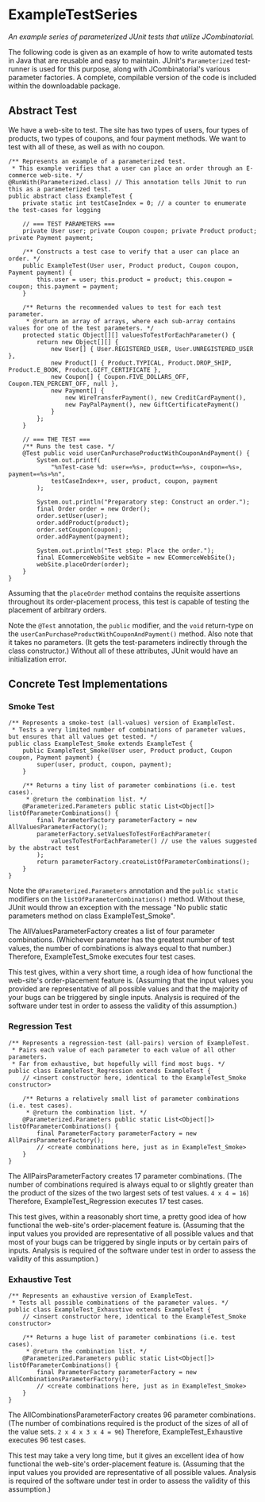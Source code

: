 # ExampleTestSeries
*An example series of parameterized JUnit tests that utilize JCombinatorial.*

The following code is given as an example of how to write automated tests in
Java that are reusable and easy to maintain. JUnit's `Parameterized`
test-runner is used for this purpose, along with JCombinatorial's various
parameter factories. A complete, compilable version of the code is included
within the downloadable package.

## Abstract Test
We have a web-site to test. The site has two types of users, four types of
products, two types of coupons, and four payment methods. We want to test with
all of these, as well as with no coupon.

```
/** Represents an example of a parameterized test.
 * This example verifies that a user can place an order through an E-commerce web-site. */
@RunWith(Parameterized.class) // This annotation tells JUnit to run this as a parameterized test.
public abstract class ExampleTest {
	private static int testCaseIndex = 0; // a counter to enumerate the test-cases for logging
	
	// === TEST PARAMETERS ===
	private User user; private Coupon coupon; private Product product; private Payment payment;
	
	/** Constructs a test case to verify that a user can place an order. */
	public ExampleTest(User user, Product product, Coupon coupon, Payment payment) {
		this.user = user; this.product = product; this.coupon = coupon; this.payment = payment;
	}

	/** Returns the recommended values to test for each test parameter.
	 * @return an array of arrays, where each sub-array contains values for one of the test parameters. */
	protected static Object[][] valuesToTestForEachParameter() {
		return new Object[][] {
			new User[] { User.REGISTERED_USER, User.UNREGISTERED_USER },
			new Product[] { Product.TYPICAL, Product.DROP_SHIP, Product.E_BOOK, Product.GIFT_CERTIFICATE },
			new Coupon[] { Coupon.FIVE_DOLLARS_OFF, Coupon.TEN_PERCENT_OFF, null },
			new Payment[] {
				new WireTransferPayment(), new CreditCardPayment(),
				new PayPalPayment(), new GiftCertificatePayment()
			}
		};
	}

	// === THE TEST ===
	/** Runs the test case. */
	@Test public void userCanPurchaseProductWithCouponAndPayment() {
		System.out.printf(
			"%nTest-case %d: user=«%s», product=«%s», coupon=«%s», payment=«%s»%n",
			testCaseIndex++, user, product, coupon, payment
		);

		System.out.println("Preparatory step: Construct an order.");
		final Order order = new Order();
		order.setUser(user);
		order.addProduct(product);
		order.setCoupon(coupon);
		order.addPayment(payment);

		System.out.println("Test step: Place the order.");
		final ECommerceWebSite webSite = new ECommerceWebSite();
		webSite.placeOrder(order);
	}
}
```

Assuming that the `placeOrder` method contains the requisite assertions
throughout its order-placement process, this test is capable of testing the
placement of arbitrary orders.

Note the `@Test` annotation, the `public` modifier, and the
`void` return-type on the
`userCanPurchaseProductWithCouponAndPayment()` method. Also note that it
takes no parameters. (It gets the test-parameters indirectly through the class
constructor.) Without all of these attributes, JUnit would have an
initialization error.

## Concrete Test Implementations

### Smoke Test
```
/** Represents a smoke-test (all-values) version of ExampleTest.
 * Tests a very limited number of combinations of parameter values, but ensures that all values get tested. */
public class ExampleTest_Smoke extends ExampleTest {
	public ExampleTest_Smoke(User user, Product product, Coupon coupon, Payment payment) {
		super(user, product, coupon, payment);
	}

	/** Returns a tiny list of parameter combinations (i.e. test cases).
	 * @return the combination list. */
	@Parameterized.Parameters public static List<Object[]> listOfParameterCombinations() {
		final ParameterFactory parameterFactory = new AllValuesParameterFactory();
		parameterFactory.setValuesToTestForEachParameter(
			valuesToTestForEachParameter() // use the values suggested by the abstract test
		);
		return parameterFactory.createListOfParameterCombinations();
	}
}
```

Note the `@Parameterized.Parameters` annotation and the `public
static` modifiers on the `listOfParameterCombinations()` method.
Without these, JUnit would throw an exception with the message "No public
static parameters method on class ExampleTest_Smoke".

The AllValuesParameterFactory creates a list of four parameter combinations.
(Whichever parameter has the greatest number of test values, the number of
combinations is always equal to that number.) Therefore, ExampleTest_Smoke
executes four test cases.

This test gives, within a very short time, a rough idea of how functional the
web-site's order-placement feature is. (Assuming that the input values you
provided are representative of all possible values and that the majority of
your bugs can be triggered by single inputs. Analysis is required of the
software under test in order to assess the validity of this assumption.)

### Regression Test
```
/** Represents a regression-test (all-pairs) version of ExampleTest.
 * Pairs each value of each parameter to each value of all other parameters.
 * Far from exhaustive, but hopefully will find most bugs. */
public class ExampleTest_Regression extends ExampleTest {
	// <insert constructor here, identical to the ExampleTest_Smoke constructor>

	/** Returns a relatively small list of parameter combinations (i.e. test cases).
	 * @return the combination list. */
	@Parameterized.Parameters public static List<Object[]> listOfParameterCombinations() {
		final ParameterFactory parameterFactory = new AllPairsParameterFactory();
		// <create combinations here, just as in ExampleTest_Smoke>
	}
}
```

The AllPairsParameterFactory creates 17 parameter combinations. (The number of
combinations required is always equal to or slightly greater than the product
of the sizes of the two largest sets of test values. `4 x 4 = 16`) Therefore,
ExampleTest_Regression executes 17 test cases.

This test gives, within a reasonably short time, a pretty good idea of how
functional the web-site's order-placement feature is. (Assuming that the input
values you provided are representative of all possible values and that most of
your bugs can be triggered by single inputs or by certain pairs of inputs.
Analysis is required of the software under test in order to assess the validity
of this assumption.)

### Exhaustive Test
```
/** Represents an exhaustive version of ExampleTest.
 * Tests all possible combinations of the parameter values. */
public class ExampleTest_Exhaustive extends ExampleTest {
	// <insert constructor here, identical to the ExampleTest_Smoke constructor>

	/** Returns a huge list of parameter combinations (i.e. test cases).
	 * @return the combination list. */
	@Parameterized.Parameters public static List<Object[]> listOfParameterCombinations() {
		final ParameterFactory parameterFactory = new AllCombinationsParameterFactory();
		// <create combinations here, just as in ExampleTest_Smoke>
	}
}
```

The AllCombinationsParameterFactory creates 96 parameter combinations. (The
number of combinations required is the product of the sizes of all of the value
sets. `2 x 4 x 3 x 4 = 96`) Therefore, ExampleTest_Exhaustive executes 96 test
cases.

This test may take a very long time, but it gives an excellent idea of how
functional the web-site's order-placement feature is. (Assuming that the input
values you provided are representative of all possible values. Analysis is
required of the software under test in order to assess the validity of this
assumption.)
